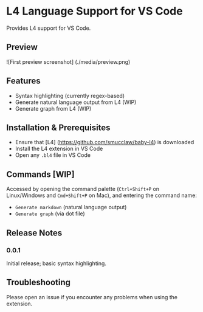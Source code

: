 # L4 Language Support for VS Code

Provides L4 support for VS Code.

## Preview

![First preview screenshot] (./media/preview.png)

## Features

- Syntax highlighting (currently regex-based)
- Generate natural language output from L4 (WIP)
- Generate graph from L4 (WIP)

## Installation & Prerequisites

- Ensure that [L4] (https://github.com/smucclaw/baby-l4) is downloaded 
- Install the L4 extension in VS Code 
- Open any `.bl4` file in VS Code

## Commands [WIP]

Accessed by opening the command palette (`Ctrl+Shift+P` on Linux/Windows and `Cmd+Shift+P` on Mac), and entering the command name:

- `Generate markdown` (natural language output)
- `Generate graph` (via dot file)

## Release Notes

### 0.0.1

Initial release; basic syntax highlighting.

## Troubleshooting

Please open an issue if you encounter any problems when using the extension. 
